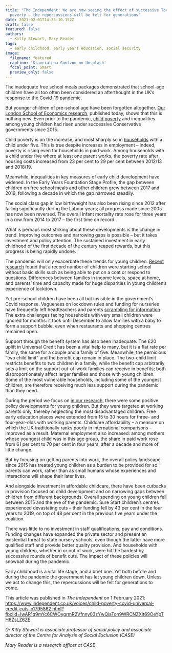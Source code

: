 ```yaml
---
title: "The Independent: We are now seeing the effect of successive Tory governments on child
  poverty – the repercussions will be felt for generations"
date: 2021-02-01T14:35:10.152Z
draft: false
featured: false
authors:
  - Kitty Stewart, Mary Reader
tags:
  - early childhood, early years education, social security 
image:
  filename: featured
  caption: 'Stavrialena Gontzou on Unsplash'
  focal_point: Smart
  preview_only: false
---
```

The inadequate free school meals packages demonstrated that school-age children have all too often been considered an afterthought in the UK’s response to the [Covid](https://www.independent.co.uk/topic/covid)-19 pandemic.

But younger children of pre-school age have been forgotten altogether. [Our London School of Economics research](https://sticerd.lse.ac.uk/dps/case/spdo/spdorp08.pdf), published today, shows that this is nothing new. Even prior to the pandemic, [child poverty](https://www.independent.co.uk/topic/child-poverty) and inequalities among young children had risen under successive Conservative governments since 2015.

Child poverty is on the increase, and most sharply so in [households](https://www.independent.co.uk/topic/households) with a child under five. This is true despite increases in employment – indeed, poverty is rising even for households in paid work. Among households with a child under five where at least one parent works, the poverty rate after housing costs increased from 23 per cent to 29 per cent between 2012/13 and 2018/19.

Meanwhile, inequalities in key measures of early child development have widened. In the Early Years Foundation Stage Profile, the gap between children on free school meals and other children grew between 2017 and 2019, following a decade in which the gap narrowed steadily.

The social class gap in low birthweight has also been rising since 2012 after falling significantly during the Labour years; all progress made since 2005 has now been reversed. The overall infant mortality rate rose for three years in a row from 2014 to 2017 – the first time on record.

What is perhaps most striking about these developments is the change in trend. Improving outcomes and narrowing gaps is possible – but it takes investment and policy attention. The sustained investment in early childhood of the first decade of the century reaped rewards, but this progress is being rapidly undone.

The pandemic will only exacerbate these trends for young children. [Recent research](https://www.theguardian.com/education/2021/jan/18/fewer-uk-children-school-ready-after-covid-nursery-closures) found that a record number of children were starting school without basic skills such as being able to put on a coat or respond to questions. Differences between families in income levels, space at home, and parents’ time and capacity made for huge disparities in young children’s experience of lockdown.

Yet pre-school children have been all but invisible in the government’s Covid response. Vagueness on lockdown rules and funding for nurseries have frequently left headteachers and parents [scrambling for information](https://www.eyalliance.org.uk/news/2020/05/prime-minister-fails-mention-early-years-reopening-plans). The extra challenges facing households with very small children were ignored for months: it took until December to allow families with a baby to form a support bubble, even when restaurants and shopping centres remained open.

Support through the benefit system has also been inadequate. The £20 uplift in Universal Credit has been a vital help to many, but it is a flat rate per family, the same for a couple and a family of five. Meanwhile, the pernicious “two child limit” and the benefit cap remain in place. The two-child limit restricts benefits to two children in a family, while the benefit cap arbitrarily sets a limit on the support out-of-work families can receive in benefits; both disproportionately affect larger families and those with young children. Some of the most vulnerable households, including some of the youngest children, are therefore receiving much less support during the pandemic than they need.

During the period we focus on [in our research](https://sticerd.lse.ac.uk/dps/case/spdo/spdorp08.pdf), there were some positive policy developments for young children. But they were targeted at working parents only, thereby neglecting the most disadvantaged children. Free early education places were extended from 15 to 30 hours for three- and four-year-olds with working parents. Childcare affordability – a measure on which the UK traditionally ranks poorly in international comparisons – improved as a result. Maternal employment also increased: among mothers whose youngest child was in this age group, the share in paid work rose from 61 per cent to 70 per cent in four years, after a decade and more of little change.

But by focusing on getting parents into work, the overall policy landscape since 2015 has treated young children as a burden to be provided for so parents can work, rather than as small humans whose experiences and interactions will shape their later lives.

And alongside investment in affordable childcare, there have been cutbacks in provision focused on child development and on narrowing gaps between children from different backgrounds. Overall spending on young children fell between 2015 and the eve of the pandemic. Sure Start children’s centres experienced devastating cuts – their funding fell by 43 per cent in the four years to 2019, on top of 48 per cent in the previous five years under the coalition.

There was little to no investment in staff qualifications, pay and conditions. Funding changes have expanded the private sector and present an existential threat to state nursery schools, even though the latter have more qualified staff and provide better quality provision. And households with young children, whether in or out of work, were hit the hardest by successive rounds of benefit cuts. The impact of these policies will snowball during the pandemic.

Early childhood is a vital life stage, and a brief one. Yet both before and during the pandemic the government has let young children down. Unless we act to change this, the repercussions will be felt for generations to come.

This article was published in *The Independent* on 1 February 2021: https://www.independent.co.uk/voices/child-poverty-covid-universal-credit-cuts-b1795862.html?fbclid=IwAR1q9mYc6CWOygrmR2Vfnny03zYwQiaTon9WRCNZXlt69OeYpTH6ZsLZ6ZE

*Dr Kitty Stewart is associate professor of social policy and associate director of the Centre for Analysis of Social Exclusion (CASE)*

*Mary Reader is a research officer at CASE*
